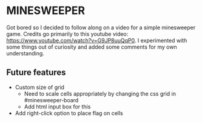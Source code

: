 # MINESWEEPER
Got bored so I decided to follow along on a video for a simple minesweeper game. Credits go primarily to this youtube video: https://www.youtube.com/watch?v=G9JP8uuQqP0. I experimented with some things out of curiosity and added some comments for my own understanding. 

## Future features
- Custom size of grid
    - Need to scale cells appropriately by changing the css grid in #minesweeper-board
    - Add html input box for this
- Add right-click option to place flag on cells